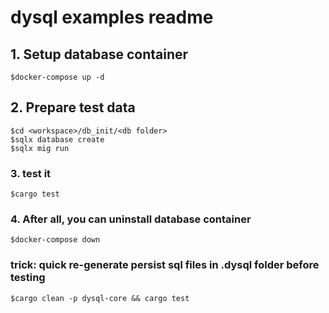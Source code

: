 # dysql examples readme

## 1. Setup database container
```
$docker-compose up -d
```
## 2. Prepare test data 
```
$cd <workspace>/db_init/<db folder>
$sqlx database create
$sqlx mig run
```
### 3. test it
```
$cargo test
```
### 4. After all, you can uninstall database container
```
$docker-compose down
```

### trick: quick re-generate persist sql files in .dysql folder before testing
```
$cargo clean -p dysql-core && cargo test
```